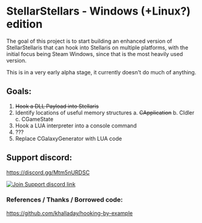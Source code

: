 
# StellarStellars - Windows (+Linux?) edition

The goal of this project is to start building an enhanced version of StellarStellaris that can hook into Stellaris on multiple platforms, with the initial focus being Steam Windows, since that is the most heavily used version.

This is in a very early alpha stage, it currently doesn't do much of anything.

## Goals:

1. ~~Hook a DLL Payload into Stellaris~~
2. Identify locations of useful memory structures
  a. ~~CApplication~~
  b. CIdler
  c. CGameState
4. Hook a LUA interpreter into a console command
5. ???
6. Replace CGalaxyGenerator with LUA code

## Support discord:

https://discord.gg/Mtm5nURDSC

[![Join Support discord link](https://discordapp.com/api/guilds/960348408990793838/widget.png?style=banner3)](https://discord.gg/Mtm5nURDSC)



### References / Thanks / Borrowed code:
https://github.com/khalladay/hooking-by-example
